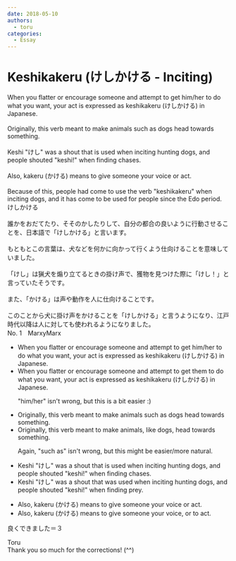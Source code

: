 ```yaml
---
date: 2018-05-10
authors:
  - toru
categories:
  - Essay
---
```


<h1 id="subject_show">Keshikakeru (けしかける - Inciting)</h1>
<div class="date" hidden>May 10, 2018 19:45</div>
<div id="post"><div id="body_show_ori">
When you flatter or encourage someone and attempt to get him/her to do what you want, your act is expressed as keshikakeru (けしかける) in Japanese.<br/><br/>Originally, this verb meant to make animals such as dogs head towards something.<br/><br/>Keshi "けし" was a shout that is used when inciting hunting dogs, and people shouted "keshi!" when finding chases.<br/><br/>Also, kakeru (かける) means to give someone your voice or act.<br/><br/>Because of this, people had come to use the verb "keshikakeru" when inciting dogs, and it has come to be used for people since the Edo period.
</div></div>

<!-- more -->

<div id="post_ja"><div id="body_show_mo">
けしかける<br/><br/>誰かをおだてたり、そそのかしたりして、自分の都合の良いように行動させることを、日本語で「けしかける」と言います。<br/><br/>もともとこの言葉は、犬などを何かに向かって行くよう仕向けることを意味していました。<br/><br/>「けし」は猟犬を煽り立てるときの掛け声で、獲物を見つけた際に「けし！」と言っていたそうです。<br/><br/>また、「かける」は声や動作を人に仕向けることです。<br/><br/>このことから犬に掛け声をかけることを「けしかける」と言うようになり、江戸時代以降は人に対しても使われるようになりました。
</div></div>
<div id="block"><div class="first_name"> No. 1　<span class="just_name">MarxyMarx</span></div><div id="block2">
<ul class="correction_field">
<li class="incorrect">When you flatter or encourage someone and attempt to get him/her to do what you want, your act is expressed as keshikakeru (けしかける) in Japanese.</li>
<li class="corrected correct">
When you flatter or encourage someone and attempt to get <span class="f_blue">them</span> to do what you want, your act is expressed as keshikakeru (けしかける) in Japanese.
<p class="correction_comment">"him/her" isn't wrong, but this is a bit easier :)</p>
</li>
</ul>
<ul class="correction_field">
<li class="incorrect">Originally, this verb meant to make animals such as dogs head towards something.</li>
<li class="corrected correct">
Originally, this verb meant to make animals<span class="f_blue">,</span> <span class="f_blue">like</span> dogs<span class="f_blue">,</span> head towards something.
<p class="correction_comment">Again, "such as" isn't wrong, but this might be easier/more natural.</p>
</li>
</ul>
<ul class="correction_field">
<li class="incorrect">Keshi "けし" was a shout that is used when inciting hunting dogs, and people shouted "keshi!" when finding chases.</li>
<li class="corrected correct">
Keshi "けし" was a shout that <span class="f_blue">was</span> used when inciting hunting dogs, and people shouted "keshi!" when finding <span class="f_blue">prey</span>.
</li>
</ul>
<ul class="correction_field">
<li class="incorrect">Also, kakeru (かける) means to give someone your voice or act.</li>
<li class="corrected correct">
Also, kakeru (かける) means to give someone your voice<span class="f_blue">,</span> or <span class="f_blue">to</span> act.
</li>
</ul>
<p class="comment_small">
 良くできました＝３
</p>

</div><div class="name"><span class="just_name">Toru</span><br>
Thank you so much for the corrections! (^^)
</div>
</div>

